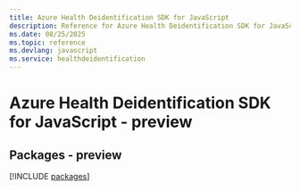 ```yaml
---
title: Azure Health Deidentification SDK for JavaScript
description: Reference for Azure Health Deidentification SDK for JavaScript
ms.date: 08/25/2025
ms.topic: reference
ms.devlang: javascript
ms.service: healthdeidentification
---
```

# Azure Health Deidentification SDK for JavaScript - preview
## Packages - preview
[!INCLUDE [packages](health-deidentification-index.md)]